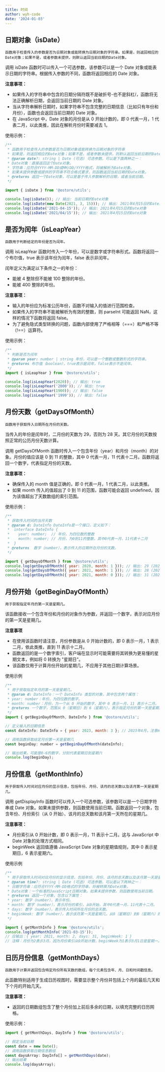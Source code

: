 ```yaml
---
title: 时间
author: wyh-code
date: '2024-01-03'
---
```


## 日期对象（isDate）

`函数用于检查传入的参数是否为日期对象或能转换为日期对象的字符串。如果是，则返回相应的Date对象；如果不是，或者参数未提供，则默认返回当前日期的Date对象。`

调用 isDate 函数时可以传入一个可选参数，该参数可以是一个 Date 对象或能表示日期的字符串。根据传入参数的不同，函数将返回相应的 Date 对象。

<b>注意事项：</b>

- 如果传入的字符串中包含的日期分隔符既不是破折号-也不是斜杠/，函数将无法正确解析日期，会返回当前日期的 Date 对象。
- 当从字符串解析日期时，如果字符串不包含完整的日期信息（比如只有年份和月份），函数也会返回当前日期的 Date 对象。
- 在 JavaScript 中，Date 对象的月份是从 0 开始计数的，即 0 代表一月，1 代表二月，以此类推，因此在解析月份时需要减去 1。

使用示例：

```js
/**
 * 函数用于检查传入的参数是否为日期对象或能转换为日期对象的字符串
 * 如果是，则返回相应的Date对象；如果不是，或者参数未提供，则默认返回当前日期的Date对象。
 * @param date?: string | Date (可选) 可选参数，可以是下面两种之一：
 * Date对象：直接返回这个Date对象。
 * 字符串：应符合YYYY-MM-DD或MM/DD/YYYY格式，将被解析为Date对象。
 * 如果未提供参数或提供的字符串不符合格式要求，则函数返回当前日期的Date对象。
 * @returns 返回一个Date对象，可以是基于传入参数解析的日期，或者当前日期。
 */

import { isDate } from '@ostore/utils';

console.log(isDate()); // 输出: 当前日期的Date对象
console.log(isDate(new Date(2021, 3, 15))); // 输出: 2021年4月15日的Date对象
console.log(isDate('2021-04-15')); // 输出: 2021年4月15日的Date对象
console.log(isDate('2021/04/15')); // 输出: 2021年4月15日的Date对象
```

## 是否为闰年（isLeapYear）

`函数用于判断给定的年份是否为闰年。`

调用 isLeapYear 函数时传入一个年份，可以是数字或字符串形式。函数将返回一个布尔值，true 表示该年份为闰年，false 表示非闰年。

闰年定义为满足以下条件之一的年份：

- 能被 4 整除但不能被 100 整除的年份。
- 能被 400 整除的年份。

<b>注意事项：</b>

- 输入的年份应为标准公历年份，函数不对输入的值进行范围检查。
- 如果传入的字符串不能被解析为有效的整数，则 parseInt 可能返回 NaN，这样的情况下函数将返回 false。
- 为了避免隐式类型转换的问题，函数内部使用了严格相等（===）和严格不等（!==）运算符。

使用示例：

```js
/**
 * 判断是否为闰年
 * @param year: number | string 年份，可以是一个整数或整数形式的字符串。
 * @returns 布尔值（boolean），true表示是闰年，false表示不是闰年。
 */
import { isLeapYear } from '@ostore/utils';

console.log(isLeapYear(2020)); // 输出: true
console.log(isLeapYear('2000')); // 输出: true
console.log(isLeapYear(1900)); // 输出: false
console.log(isLeapYear('1999')); // 输出: false
```

## 月份天数（getDaysOfMonth）

`函数用于获取传入日期所在月份的天数。`

当传入的年份是闰年时，二月份的天数为 29，否则为 28 天。其它月份的天数按照正常的公历月份天数计算。

调用 getDaysOfMonth 函数时传入一个包含年份（year）和月份（month）的对象。月份的值应该是 0 到 11 的整数，其中 0 代表一月，11 代表十二月。函数将返回一个数字，代表指定月份的天数。

<b>注意事项：</b>

- 确保传入的 month 值是正确的，即 0 代表一月，1 代表二月，以此类推。
- 如果 month 传入的值超出了 0 到 11 的范围，函数可能会返回 undefined，因为该值超出了天数数组的索引范围。

使用示例：

```js
/**
 * 获取传入时间的当月天数
 * @param d: DateInfo DateInfo是一个接口，定义如下：
 *  interface DateInfo {
 *    year: number;  // 年份，为四位数的整数
 *    month: number; // 月份，为0到11的整数，其中0代表一月，11代表十二月
 *  }
 * @returns  数字（number），表示传入的日期所在月份的天数。
 */

import { getDaysOfMonth } from '@ostore/utils';
console.log(getDaysOfMonth({ year: 2020, month: 1 })); // 输出: 29 (2020年2月)
console.log(getDaysOfMonth({ year: 2021, month: 1 })); // 输出: 28 (2021年2月)
console.log(getDaysOfMonth({ year: 2021, month: 0 })); // 输出: 31 (2021年1月)
```

## 月份开始（getBeginDayOfMonth）

`用于获取指定年月的第一天是星期几。`

该函数接收一个包含年份和月份的对象作为参数，并返回一个数字，表示对应月份的第一天是星期几。

<b>注意事项</b>

- 在使用该函数时请注意，月份参数是从 0 开始计数的，即 0 表示一月，1 表示二月，依此类推，直到 11 表示十二月。
- 函数返回的是一个数字索引，客户端在显示时可能需要将其转换为更易懂的星期文本，例如将 0 转换为 "星期日"。
- 该函数仅用于计算月份开始的星期几，不应用于其他日期计算场景。

使用示例

```js
/**
 * 用于获取指定年月的第一天是星期几。
 * @param d: DateInfo：一个 DateInfo 类型的对象，其中包含两个属性：
 * year: number：年份，为四位数的数字。
 * month: number：月份，为一个从 0 开始的数字，其中 0 表示一月，11 表示十二月。
 * @returns 一个数字，范围从 0（星期日）到 6（星期六），表示指定月份的第一天是星期几。
 */
import { getBeginDayOfMonth, DateInfo } from '@ostore/utils';

// 定义输入的日期信息
const dateInfo: DateInfo = { year: 2023, month: 3 }; // 2023年4月，注意month是从0开始的

// 调用函数获取给定月份第一天是星期几
const beginDay: number = getBeginDayOfMonth(dateInfo);

// 输出结果，可能是0-6的数字，分别代表星期日到星期六
console.log(beginDay);
```

## 月份信息（getMonthInfo）

`用于获取传入时间对应月份的显示信息，包括年份、月份、该月的总天数以及该月第一天是星期几。`

调用 getDisplayInfo 函数时可以传入一个可选参数，该参数可以是一个日期字符串或 Date 对象。如果未提供参数，则函数使用当前日期。函数返回一个对象，包含年份、月份索引（从 0 开始）、该月的总天数和该月第一天所在的星期几。

<b>注意事项：</b>

- 月份索引从 0 开始计数，即 0 表示一月，11 表示十二月。这与 JavaScript 中 Date 对象的处理方式相同。
- beginWeek 返回值遵循 JavaScript Date 对象的星期值规则，其中 0 表示星期日，6 表示星期六。

使用示例

```js
/**
 * 用于获取传入时间对应月份的显示信息，包括年份、月份、该月的总天数以及该月第一天是星期几。
 * @param time?: string | Date (可选) 可选参数，可以是以下两种之一：
 * 日期字符串：应符合YYYY-MM-DD格式的字符串，将被转换为Date对象。
 * Date对象：一个标准的JavaScript日期对象。如果未提供参数，则函数使用当前日期。
 * @returns 返回一个对象，包含以下属性：
 * year: 数字（number），表示年份。
 * month: 数字（number），表示月份的索引，从0开始，其中0代表一月，11代表十二月。
 * days: 数字（number），表示传入时间所在月份的总天数。
 * beginWeek: 数字（number），表示该月第一天是星期几，从0（星期日）到6（星期六）的一个整数。
 */

import { getMonthInfo } from '@ostore/utils';
console.log(getMonthInfo('2021-03-15'));
// 应输出：{ year: 2021, month: 2, days: 31, beginWeek: 1 }
// 注释：月份为2表示3月，因为月份索引从0开始计数，beginWeek为1表示3月1日是星期一。
```

## 日历月份信息（getMonthDays）

`函数用于计算并返回包含特定月份所有天数的数组，每个元素包含年、月、日和时间戳信息。`

此函数特别适用于生成日历视图时，需要显示整个月份并包括上个月的最后几天和下个月的开始几天。

<b>注意事项：</b>

- 返回的日期数组包含了整个月份加上前后多余的日期，以填充完整的日历网格。

使用示例：

```js
import { getMonthDays, DayInfo } from '@ostore/utils';

// 假定当前日期
const date = new Date();
// 调用函数获取日期信息数组
const daysArray: DayInfo[] = getMonthDays(date);
// 输出结果
console.log(daysArray);
```
